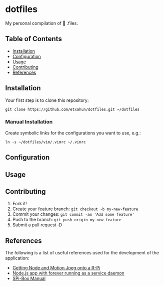 # dotfiles
My personal compilation of :wrench: .files.

## Table of Contents
 - [Installation](#installation)
 - [Configuration](#configuration)
 - [Usage](#usage)
 - [Contributing](#contributing)
 - [References](#references)

## Installation
Your first step is to clone this repository:

    git clone https://github.com/etxahun/dotfiles.git ~/dotfiles

### Manual Installation
Create symbolic links for the configurations you want to use, e.g.:

    ln -s ~/dotfiles/vim/.vimrc ~/.vimrc

## Configuration


## Usage


## Contributing

1. Fork it!
2. Create your feature branch: `git checkout -b my-new-feature`
3. Commit your changes: `git commit -am 'Add some feature'`
4. Push to the branch: `git push origin my-new-feature`
5. Submit a pull request :D

## References

The following is a list of useful references used for the development of the application:
* [Getting Node and Motion Jpeg onto a R-Pi](https://skippy.org.uk/getting-node-and-motion-jpeg-onto-a-r-pi/)
* [Node.js app with forever running as a service daemon](http://www.slidequest.com/q/70ang)
* [SPi-Box Manual](http://sb-components.co.uk/media/1087/spiboxmanual_1.pdf)

